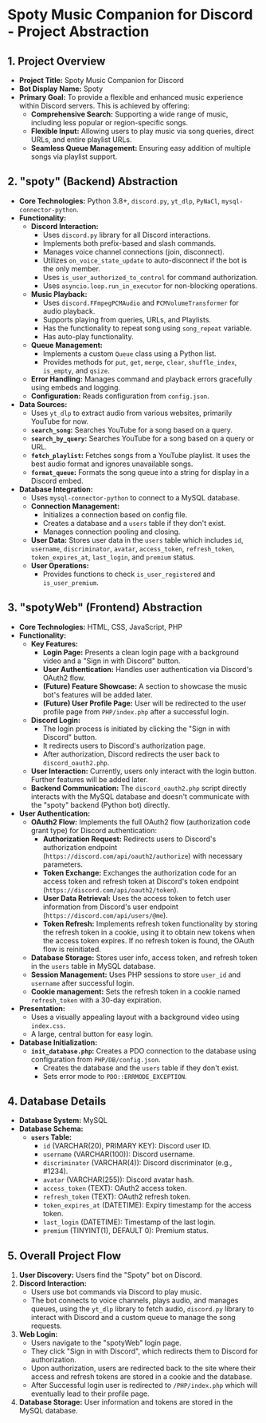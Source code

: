 # Spoty Music Companion for Discord - Project Abstraction

## 1. Project Overview

*   **Project Title:** Spoty Music Companion for Discord
*   **Bot Display Name:** Spoty
*   **Primary Goal:** To provide a flexible and enhanced music experience within Discord servers. This is achieved by offering:
    *   **Comprehensive Search:** Supporting a wide range of music, including less popular or region-specific songs.
    *   **Flexible Input:** Allowing users to play music via song queries, direct URLs, and entire playlist URLs.
    *   **Seamless Queue Management:** Ensuring easy addition of multiple songs via playlist support.

## 2. "spoty" (Backend) Abstraction

*   **Core Technologies:** Python 3.8+, `discord.py`, `yt_dlp`, `PyNaCl`, `mysql-connector-python`.
*   **Functionality:**
    *   **Discord Interaction:**
        *   Uses `discord.py` library for all Discord interactions.
        *   Implements both prefix-based and slash commands.
        *   Manages voice channel connections (join, disconnect).
        *   Utilizes `on_voice_state_update` to auto-disconnect if the bot is the only member.
        *   Uses `is_user_authorized_to_control` for command authorization.
        *   Uses `asyncio.loop.run_in_executor` for non-blocking operations.
    *   **Music Playback:**
        *   Uses `discord.FFmpegPCMAudio` and `PCMVolumeTransformer` for audio playback.
        *   Supports playing from queries, URLs, and Playlists.
        *   Has the functionality to repeat song using `song_repeat` variable.
        *   Has auto-play functionality.
    *   **Queue Management:**
        *   Implements a custom `Queue` class using a Python list.
        *   Provides methods for `put`, `get`, `merge`, `clear`, `shuffle_index`, `is_empty`, and `qsize`.
    *   **Error Handling:** Manages command and playback errors gracefully using embeds and logging.
    *   **Configuration:** Reads configuration from `config.json`.
*   **Data Sources:**
    *   Uses `yt_dlp` to extract audio from various websites, primarily YouTube for now.
    *   **`search_song`:** Searches YouTube for a song based on a query.
    *   **`search_by_query`:** Searches YouTube for a song based on a query or URL.
    *   **`fetch_playlist`:** Fetches songs from a YouTube playlist. It uses the best audio format and ignores unavailable songs.
    *   **`format_queue`:** Formats the song queue into a string for display in a Discord embed.
*   **Database Integration:**
    *   Uses `mysql-connector-python` to connect to a MySQL database.
    *   **Connection Management:**
        *   Initializes a connection based on config file.
        *   Creates a database and a `users` table if they don't exist.
        *   Manages connection pooling and closing.
    *   **User Data:** Stores user data in the `users` table which includes `id`, `username`, `discriminator`, `avatar`, `access_token`, `refresh_token`, `token_expires_at`, `last_login`, and `premium` status.
    *   **User Operations:**
        *   Provides functions to check `is_user_registered` and `is_user_premium`.

## 3. "spotyWeb" (Frontend) Abstraction

*   **Core Technologies:** HTML, CSS, JavaScript, PHP
*   **Functionality:**
    *   **Key Features:**
        *   **Login Page:** Presents a clean login page with a background video and a "Sign in with Discord" button.
        *   **User Authentication:** Handles user authentication via Discord's OAuth2 flow.
        *   **(Future) Feature Showcase:** A section to showcase the music bot's features will be added later.
         *   **(Future) User Profile Page:** User will be redirected to the user profile page from `PHP/index.php` after a successful login.
    *   **Discord Login:**
        *   The login process is initiated by clicking the "Sign in with Discord" button.
        *   It redirects users to Discord's authorization page.
        *   After authorization, Discord redirects the user back to `discord_oauth2.php`.
    *   **User Interaction:** Currently, users only interact with the login button. Further features will be added later.
    *   **Backend Communication:** The `discord_oauth2.php` script directly interacts with the MySQL database and doesn't communicate with the "spoty" backend (Python bot) directly.
*   **User Authentication:**
    *   **OAuth2 Flow:** Implements the full OAuth2 flow (authorization code grant type) for Discord authentication:
        *   **Authorization Request:** Redirects users to Discord's authorization endpoint (`https://discord.com/api/oauth2/authorize`) with necessary parameters.
        *   **Token Exchange:** Exchanges the authorization code for an access token and refresh token at Discord's token endpoint (`https://discord.com/api/oauth2/token`).
        *   **User Data Retrieval:** Uses the access token to fetch user information from Discord's user endpoint (`https://discord.com/api/users/@me`).
        *   **Token Refresh:** Implements refresh token functionality by storing the refresh token in a cookie, using it to obtain new tokens when the access token expires. If no refresh token is found, the OAuth flow is reinitiated.
    *   **Database Storage:** Stores user info, access token, and refresh token in the `users` table in MySQL database.
    *   **Session Management:** Uses PHP sessions to store `user_id` and `username` after successful login.
    *   **Cookie management:** Sets the refresh token in a cookie named `refresh_token` with a 30-day expiration.
*   **Presentation:**
    *   Uses a visually appealing layout with a background video using `index.css`.
    *   A large, central button for easy login.
*   **Database Initialization:**
    *   **`init_database.php`:** Creates a PDO connection to the database using configuration from `PHP/DB/config.json`.
        *   Creates the database and the `users` table if they don't exist.
        *   Sets error mode to `PDO::ERRMODE_EXCEPTION`.

## 4. Database Details

*   **Database System:** MySQL
*   **Database Schema:**
    *   **`users` Table:**
        *   `id` (VARCHAR(20), PRIMARY KEY): Discord user ID.
        *   `username` (VARCHAR(100)): Discord username.
        *   `discriminator` (VARCHAR(4)): Discord discriminator (e.g., #1234).
        *   `avatar` (VARCHAR(255)): Discord avatar hash.
        *   `access_token` (TEXT): OAuth2 access token.
        *   `refresh_token` (TEXT): OAuth2 refresh token.
        *   `token_expires_at` (DATETIME): Expiry timestamp for the access token.
        *   `last_login` (DATETIME): Timestamp of the last login.
        *    `premium` (TINYINT(1), DEFAULT 0): Premium status.

## 5. Overall Project Flow

1.  **User Discovery:** Users find the "Spoty" bot on Discord.
2.  **Discord Interaction:**
    *   Users use bot commands via Discord to play music.
    *   The bot connects to voice channels, plays audio, and manages queues, using the `yt_dlp` library to fetch audio, `discord.py` library to interact with Discord and a custom queue to manage the song requests.
3.  **Web Login:**
    *   Users navigate to the "spotyWeb" login page.
    *   They click "Sign in with Discord", which redirects them to Discord for authorization.
    *   Upon authorization, users are redirected back to the site where their access and refresh tokens are stored in a cookie and the database.
    *   After Successful login user is redirected to `/PHP/index.php` which will eventually lead to their profile page.
4.  **Database Storage:** User information and tokens are stored in the MySQL database.
